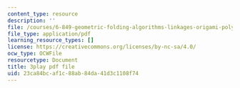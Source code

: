 ```yaml
---
content_type: resource
description: ''
file: /courses/6-849-geometric-folding-algorithms-linkages-origami-polyhedra-fall-2012/23ca84bcaf1c88ab84da41d3c1108f74_MDcAOTaCXHs.pdf
file_type: application/pdf
learning_resource_types: []
license: https://creativecommons.org/licenses/by-nc-sa/4.0/
ocw_type: OCWFile
resourcetype: Document
title: 3play pdf file
uid: 23ca84bc-af1c-88ab-84da-41d3c1108f74
---
```

